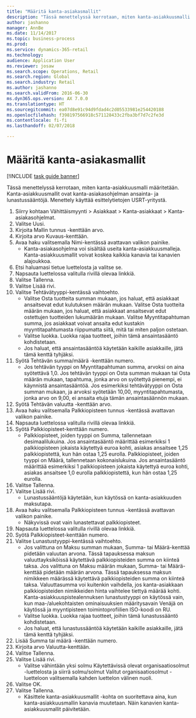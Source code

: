 ```yaml
--- 
title: "Määritä kanta-asiakasmallit"
description: "Tässä menettelyssä kerrotaan, miten kanta-asiakkuusmalli määritetään."
author: jashanno
manager: AnnBe
ms.date: 11/14/2017
ms.topic: business-process
ms.prod: 
ms.service: dynamics-365-retail
ms.technology: 
audience: Application User
ms.reviewer: josaw
ms.search.scope: Operations, Retail
ms.search.region: Global
ms.search.industry: Retail
ms.author: jashanno
ms.search.validFrom: 2016-06-30
ms.dyn365.ops.version: AX 7.0.0
ms.translationtype: HT
ms.sourcegitcommit: ea07d8e91c94d9fdad4c2d05533981e254420188
ms.openlocfilehash: f398197566918c571128433c2fba3bf7d7c2fe3d
ms.contentlocale: fi-fi
ms.lasthandoff: 02/07/2018

---
```


# <a name="define-loyalty-schemes"></a>Määritä kanta-asiakasmallit

[!INCLUDE [task guide banner](../includes/task-guide-banner.md)]

Tässä menettelyssä kerrotaan, miten kanta-asiakkuusmalli määritetään. Kanta-asiakkuusmallit ovat kanta-asiakasohjelman ansainta- ja lunastussääntöjä. Menettely käyttää esittelytietojen USRT-yritystä.

1. Siirry kohtaan Vähittäismyynti > Asiakkaat > Kanta-asiakkaat > Kanta-asiakasohjelmat.
2. Valitse Uusi.
3. Kirjoita Mallin tunnus -kenttään arvo.
4. Kirjoita arvo Kuvaus-kenttään.
5. Avaa haku valitsemalla Nimi-kentässä avattavan valikon painike.
    * Kanta-asiakasohjelma voi sisältää useita kanta-asiakkuusmalleja. Kanta-asiakkuusmallit voivat koskea kaikkia kanavia tai kanavien alajoukkoa.  
6. Etsi haluamasi tietue luettelosta ja valitse se.
7. Napsauta luettelossa valitulla rivillä olevaa linkkiä.
8. Valitse Tallenna.
9. Valitse Lisää rivi.
10. Valitse Tehtävätyyppi-kentässä vaihtoehto.
    * Valitse Osta tuotteita summan mukaan, jos haluat, että asiakkaat ansaitsevat edut kulutuksen määrän mukaan. Valitse Osta tuotteita määrän mukaan, jos haluat, että asiakkaat ansaitsevat edut ostettujen tuotteiden lukumäärän mukaan.  Valitse Myyntitapahtuman summa, jos asiakkaat voivat ansaita edut kustakin myyntitapahtumasta riippumatta siitä, mitä tai miten paljon ostetaan.  
    * Valitse luokka. Luokka rajaa tuotteet, joihin tämä ansaintasääntö kohdistetaan.  
    * Jos haluat, että ansaintasääntöä käytetään kaikille asiakkaille, jätä tämä kenttä tyhjäksi.  
11. Syötä Tehtävän summa/määrä -kenttään numero.
    *  Jos tehtävän tyyppi on Myyntitapahtuman summa, arvoksi on aina syötettävä 1,0. Jos tehtävän tyyppi on Osta summan mukaan tai Osta määrän mukaan, tapahtuma, jonka arvo on syötettyä pienempi, ei käynnistä ansaintasääntöä. Jos esimerkiksi tehtävätyyppi on Osta summan mukaan, ja arvoksi syötetään 10,00, myyntitapahtumasta, jonka arvo on 9,00, ei ansaita etuja tämän ansaintasäännön mukaan.  
12. Syötä Tehtävän valuutta -kenttään arvo.
13. Avaa haku valitsemalla Palkkiopisteen tunnus -kentässä avattavan valikon painike.
14. Napsauta luettelossa valitulla rivillä olevaa linkkiä.
15. Syötä Palkkiopisteet-kenttään numero.
    * Palkkiopisteet, joiden tyyppi on Summa, tallennetaan desimaalilukuina. Jos ansaintasääntö määrittää esimerkiksi 1 palkkiopisteen jokaista käytettyä euroa kohti, asiakas ansaitsee 1,25 palkkiopistettä, kun hän ostaa 1,25 eurolla. Palkkiopisteet, joiden tyyppi on Määrä, tallennetaan kokonaislukuina. Jos ansaintasääntö määrittää esimerkiksi 1 palkkiopisteen jokaista käytettyä euroa kohti, asiakas ansaitsee 1,0 eurolla palkkiopistettä, kun hän ostaa 1,25 eurolla.  
16. Valitse Tallenna.
17. Valitse Lisää rivi.
    * Lunastussääntöjä käytetään, kun käytössä on kanta-asiakkuuden maksutapa.  
18. Avaa haku valitsemalla Palkkiopisteen tunnus -kentässä avattavan valikon painike.
    * Näkyvissä ovat vain lunastettavat palkkiopisteet.  
19. Napsauta luettelossa valitulla rivillä olevaa linkkiä.
20. Syötä Palkkiopisteet-kenttään numero.
21. Valitse Lunastustyyppi-kentässä vaihtoehto.
    * Jos valittuna on Maksu summan mukaan, Summa- tai Määrä-kenttää pidetään valuutan arvona. Tässä tapauksessa maksun valuuttayksiköissä käytettävä palkkiopisteiden summa on kiinteä taksa. Jos valittuna on Maksu määrän mukaan, Summa- tai Määrä-kenttää pidetään määrän arvona. Tässä tapauksessa maksun nimikkeen määrässä käytettävä palkkiopisteiden summa on kiinteä taksa. Valuuttasumma voi kuitenkin vaihdella, jos kanta-asiakkaan palkkiopisteiden nimikkeiden hinta vaihtelee tiettyä määrää kohti. Kanta-asiakkuuspistealennuksen lunastustyyppi on käytössä vain, kun maa-/aluekohtaisten ominaisuuksien määritysavain Venäjä on käytössä ja myyntipisteen toimintoprofiilien ISO-koodi on RU.  
    * Valitse luokka. Luokka rajaa tuotteet, joihin tämä lunastussääntö kohdistetaan.  
    * Jos haluat, että lunastussääntöä käytetään kaikille asiakkaille, jätä tämä kenttä tyhjäksi.  
22. Lisää Summa tai määrä -kenttään numero.
23. Kirjoita arvo Valuutta-kenttään.
24. Valitse Tallenna.
25. Valitse Lisää rivi.
    * Valitse vähintään yksi solmu Käytettävissä olevat organisaatiosolmut -luettelosta ja siirrä solmu/solmut Valitut organisaatiosolmut -luetteloon valitsemalla kahden luettelon välinen nuoli.  
26. Valitse OK.
27. Valitse Tallenna.
    * Käsittele kanta-asiakkuusmallit -kohta on suoritettava aina, kun kanta-asiakkuusmallin kanavia muutetaan. Näin kanavien kanta-asiakkuusmallit päivitetään.  



